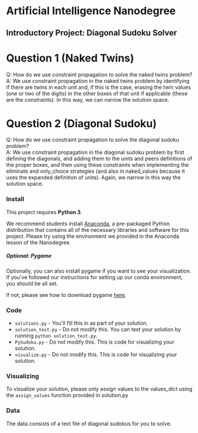 # Artificial Intelligence Nanodegree
## Introductory Project: Diagonal Sudoku Solver

# Question 1 (Naked Twins)
Q: How do we use constraint propagation to solve the naked twins problem?  
A: We use constraint propagation in the naked twins problem by identifying  if there are twins in each unit and, if this is the case, erasing the twin values (one or two of the digits) in the other boxes of that unit if applicable (these are the constraints). In this way, we can narrow the solution space.

# Question 2 (Diagonal Sudoku)
Q: How do we use constraint propagation to solve the diagonal sudoku problem?  
A: We use constraint propagation in the diagonal sudoku problem by first defining the diagonals, and adding them to the units and peers definitions of the proper boxes, and then using these constraints when implementing the eliminate and only_choice strategies (and also in naked_values because it uses the expanded definition of units). Again, we narrow in this way the solution space.

### Install

This project requires **Python 3**.

We recommend students install [Anaconda](https://www.continuum.io/downloads), a pre-packaged Python distribution that contains all of the necessary libraries and software for this project. 
Please try using the environment we provided in the Anaconda lesson of the Nanodegree.

##### Optional: Pygame

Optionally, you can also install pygame if you want to see your visualization. If you've followed our instructions for setting up our conda environment, you should be all set.

If not, please see how to download pygame [here](http://www.pygame.org/download.shtml).

### Code

* `solutions.py` - You'll fill this in as part of your solution.
* `solution_test.py` - Do not modify this. You can test your solution by running `python solution_test.py`.
* `PySudoku.py` - Do not modify this. This is code for visualizing your solution.
* `visualize.py` - Do not modify this. This is code for visualizing your solution.

### Visualizing

To visualize your solution, please only assign values to the values_dict using the ```assign_values``` function provided in solution.py

### Data

The data consists of a text file of diagonal sudokus for you to solve.